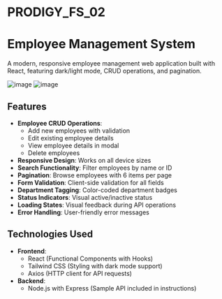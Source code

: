 ﻿# PRODIGY_FS_02
# Employee Management System

A modern, responsive employee management web application built with React, featuring dark/light mode, CRUD operations, and pagination.

![image](https://github.com/user-attachments/assets/d4a9bfc2-a70d-4f70-92d5-332184a5d023)
![image](https://github.com/user-attachments/assets/231e9a23-a51a-426c-bb04-255a20ee1984)



## Features

- **Employee CRUD Operations**:
  - Add new employees with validation
  - Edit existing employee details
  - View employee details in modal
  - Delete employees
- **Responsive Design**: Works on all device sizes
- **Search Functionality**: Filter employees by name or ID
- **Pagination**: Browse employees with 6 items per page
- **Form Validation**: Client-side validation for all fields
- **Department Tagging**: Color-coded department badges
- **Status Indicators**: Visual active/inactive status
- **Loading States**: Visual feedback during API operations
- **Error Handling**: User-friendly error messages

## Technologies Used

- **Frontend**:
  - React (Functional Components with Hooks)
  - Tailwind CSS (Styling with dark mode support)
  - Axios (HTTP client for API requests)
- **Backend**:
  - Node.js with Express (Sample API included in instructions)

